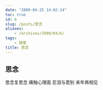 ```yaml
---
date: "2009-04-25 14:02:14"
toc: true
id: 6
slug: /posts/思念
aliases:
    - /archives/2009/04/6/
tags:
    - 随笔
title: 思念
---
```


## 思念

思念复思念
痛触心理面
忍泪与君别
来年再相见